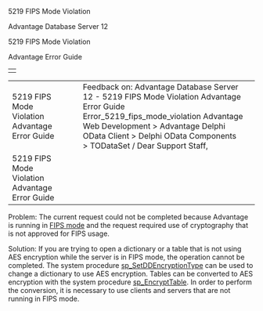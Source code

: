 5219 FIPS Mode Violation




Advantage Database Server 12  

5219 FIPS Mode Violation

Advantage Error Guide

|  |
| --- |
|  |

|  |  |  |  |  |
| --- | --- | --- | --- | --- |
| 5219 FIPS Mode Violation  Advantage Error Guide |  |  | Feedback on: Advantage Database Server 12 - 5219 FIPS Mode Violation Advantage Error Guide Error\_5219\_fips\_mode\_violation Advantage Web Development > Advantage Delphi OData Client > Delphi OData Components > TODataSet / Dear Support Staff, |  |
| 5219 FIPS Mode Violation  Advantage Error Guide |  |  |  |  |

Problem: The current request could not be completed because Advantage is running in [FIPS mode](master_fips.htm) and the request required use of cryptography that is not approved for FIPS usage.

Solution: If you are trying to open a dictionary or a table that is not using AES encryption while the server is in FIPS mode, the operation cannot be completed. The system procedure [sp\_SetDDEncryptionType](master_sp_setddencryptiontype.htm) can be used to change a dictionary to use AES encryption. Tables can be converted to AES encryption with the system procedure [sp\_EncryptTable](master_sp_encrypttable.htm). In order to perform the conversion, it is necessary to use clients and servers that are not running in FIPS mode.